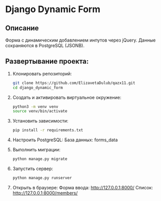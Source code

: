 # Django Dynamic Form

## Описание
Форма с динамическим добавлением инпутов через jQuery. Данные сохраняются в PostgreSQL (JSONB).

## Развертывание проекта:
1. Клонировать репозиторий:
   ```bash
   git clone https://github.com/ElizavetaDulub/qazx11.git
   cd django_dynamic_form
   
2. Создать и активировать виртуальное окружение:
   ```bash
   python3 -m venv venv
   source venv/bin/activate
   
3. Установить зависимости:
   ```bash
   pip install -r requirements.txt

4. Настроить PostgreSQL:
   База данных: forms_data

5. Выполнить миграции:
   ```bash
   python manage.py migrate

6. Запустить сервер:
   ```bash
   python manage.py runserver

7. Открыть в браузере:
   Форма ввода: http://127.0.0.1:8000/
   Список: http://127.0.0.1:8000/members/
